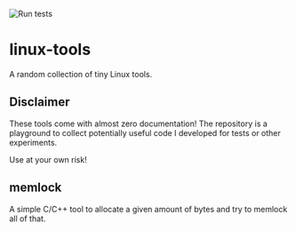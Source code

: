 ![Run tests](https://github.com/olifre/linux-tools/workflows/Run%20tests/badge.svg)

# linux-tools
A random collection of tiny Linux tools.

## Disclaimer
These tools come with almost zero documentation! The repository is a playground to collect potentially useful code I developed for tests or other experiments.

Use at your own risk!

## memlock
A simple C/C++ tool to allocate a given amount of bytes and try to memlock all of that.
